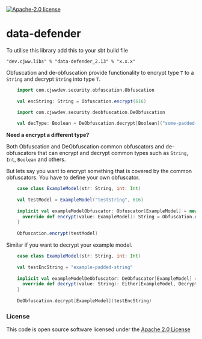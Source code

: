 [![Apache-2.0 license](http://img.shields.io/badge/license-Apache-brightgreen.svg)](http://www.apache.org/licenses/LICENSE-2.0.html)

# data-defender


To utilise this library add this to your sbt build file

```sbtshell
"dev.cjww.libs" % "data-defender_2.13" % "x.x.x" 
```

Obfuscation and de-obfuscation provide functionality to encrypt type `T` to a `String` and decrypt `String` into type `T`.

```scala
    import com.cjwwdev.security.obfuscation.Obfuscation
    
    val encString: String = Obfuscation.encrypt(616)
```

```scala
    import com.cjwwdev.security.deobfuscation.DeObfuscation
    
    val decType: Boolean = DeObfuscation.decrypt[Boolean]("some-padded-string")
```

**Need a encrypt a different type?**

Both Obfuscation and DeObfuscation common obfuscators and de-obfuscators that can encrypt and decrypt common types such as `String`, `Int`, `Boolean` and others. 

But lets say you want to encrypt something that is covered by the common obfuscators. You have to define your own obfuscator. 
```scala
    case class ExampleModel(str: String, int: Int)
    
    val testModel = ExampleModel("testString", 616)
    
    implicit val exampleModelObfuscator: Obfuscator[ExampleModel] = new Obfuscator[ExampleModel] {
      override def encrypt(value: ExampleModel): String = Obfuscation.obfuscateJson(Json.toJson(value))
    }
    
    Obfuscation.encrypt(testModel)
```

Similar if you want to decrypt your example model.
```scala
    case class ExampleModel(str: String, int: Int)
    
    val testEncString = "example-padded-string"
    
    implicit val exampleModelDeObfuscator: DeObfuscator[ExampleModel] = new DeObfuscator[ExampleModel] {
      override def decrypt(value: String): Either[ExampleModel, DecryptionError] = DeObfuscation.deObfuscate[ExampleModel](value)
    }
    
    DeObfuscation.decrypt[ExampleModel](testEncString)
```



### License

This code is open source software licensed under the [Apache 2.0 License]("http://www.apache.org/licenses/LICENSE-2.0.html")
